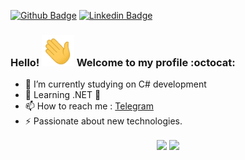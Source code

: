 

[![Github Badge](https://img.shields.io/badge/-Github-000?style=for-the-badge&logo=Github&logoColor=white&link=https://github.com/lucasgdb)](https://github.com/BrunnoG92)
[![Linkedin Badge](https://img.shields.io/badge/-LinkedIn-blue?style=for-the-badge&logo=Linkedin&logoColor=white&link=https://www.linkedin.com/in/rebeccamanzi/)](https://www.linkedin.com/in/brunnog92/)
### Hello! <img style="margin: 0 auto" src="https://github.com/ABSphreak/ABSphreak/blob/master/gifs/Hi.gif" height="50"> Welcome to my profile :octocat:

- 🔭 I’m currently studying on C# development
- 🌱 Learning .NET 💙
- 📫 How to reach me : [Telegram](https://t.me/BrunnoG92)
- ⚡ Passionate about new technologies.  

 
</p>

<p align="center">
  <img align="center" src="https://github-readme-stats.vercel.app/api?username=BrunnoG92&count_private=true&show_icons=true&hide_border=true" />
  <img align="center" src="https://github-readme-stats.vercel.app/api/top-langs/?username=BrunnoG92&count_private=true&show_icons=true&hide_border=true" />
</p>
</br>
</br>


